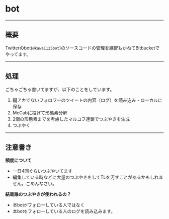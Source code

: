 # bot 

---

## 概要
Twitterのbot(`@kawa1125bot`)のソースコードの管理を練習もかねてBitbucketでやってます。

---

## 処理
ごちゃごちゃ書いてますが、以下のことをしています。

   1. 鍵アカでないフォロワーのツイートの内容（ログ）を読み込み・ローカルに保存
   2. MeCabに投げて形態素分解
   3. 2個の形態素までを考慮したマルコフ連鎖でつぶやきを生成
   4. つぶやく    

---

## 注意書き
**頻度について**

* 一日4回ぐらいつぶやいてます
* 編集している時などに大量のつぶやきをしてTLを汚すことがあるかもしれません。ごめんなさい。   

**結局誰のつぶやきが使われるの？**

  * 本bot`が`フォローしている人ではなく
  * 本bot`を`フォローしている人のログを読み込みます。    

